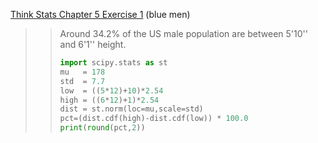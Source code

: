 [Think Stats Chapter 5 Exercise 1](http://greenteapress.com/thinkstats2/html/thinkstats2006.html#toc50) (blue men)

>>  Around 34.2% of the US male population are between 5'10'' and 6'1'' height.
>> 
>> ```python
>> import scipy.stats as st
>> mu   = 178
>> std  = 7.7
>> low  = ((5*12)+10)*2.54
>> high = ((6*12)+1)*2.54
>> dist = st.norm(loc=mu,scale=std)
>> pct=(dist.cdf(high)-dist.cdf(low)) * 100.0
>> print(round(pct,2))
>> ```
